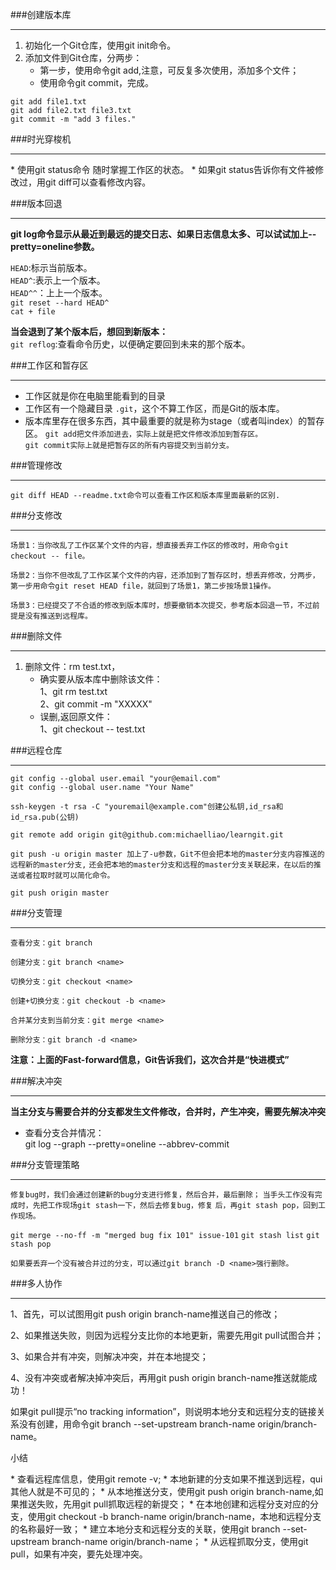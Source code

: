 ###创建版本库
<hr>
<ol>
<li>初始化一个Git仓库，使用git init命令。</li>
<li>添加文件到Git仓库，分两步：
	<ul>
		<li>第一步，使用命令git add<file>,注意，可反复多次使用，添加多个文件；</li>
		<li>使用命令git commit，完成。</li>
	</ul>

</li>
</ol>

`git add file1.txt`<br />
`git add file2.txt file3.txt`<br />
`git commit -m "add 3 files."`

###时光穿梭机
<hr>
* 使用git status命令  随时掌握工作区的状态。
* 如果git status告诉你有文件被修改过，用git diff可以查看修改内容。

###版本回退
<hr>
<strong>git log命令显示从最近到最远的提交日志、如果日志信息太多、可以试试加上--pretty=oneline参数。</strong>

`HEAD`:标示当前版本。<br />`HEAD^`:表示上一个版本。<br />`HEAD^^`：上上一个版本。<br />
`git reset --hard HEAD^`<br />
`cat + file`

<strong>当会退到了某个版本后，想回到新版本：</strong><br/>
`git reflog`:查看命令历史，以便确定要回到未来的那个版本。

###工作区和暂存区
***
* 工作区就是你在电脑里能看到的目录
* 工作区有一个隐藏目录	`.git`，这个不算工作区，而是Git的版本库。
* 版本库里存在很多东西，其中最重要的就是称为stage（或者叫index）的暂存区。
`git add把文件添加进去，实际上就是把文件修改添加到暂存区。`<br/>
`git commit实际上就是把暂存区的所有内容提交到当前分支。`

###管理修改
***
`git diff HEAD --readme.txt命令可以查看工作区和版本库里面最新的区别.`

###分支修改
***
`场景1：当你改乱了工作区某个文件的内容，想直接丢弃工作区的修改时，用命令git checkout -- file。`

`场景2：当你不但改乱了工作区某个文件的内容，还添加到了暂存区时，想丢弃修改，分两步，`
        `第一步用命令git reset HEAD file，就回到了场景1，第二步按场景1操作。`

`场景3：已经提交了不合适的修改到版本库时，想要撤销本次提交，参考版本回退一节，不过前提是没有推送到远程库。`

###删除文件
***
<ol>
<li>删除文件：rm test.txt， 
	<ul>
	<li>确实要从版本库中删除该文件：<br/>1、git rm test.txt <br/>2、git commit -m "XXXXX"<br/></li>
	<li>误删,返回原文件：<br/>1、git checkout -- test.txt</br></li>
	</ul>
</li>
</ol>

###远程仓库
***
	git config --global user.email "your@email.com"
	git config --global user.name "Your Name"

`ssh-keygen -t rsa -C "youremail@example.com"创建公私钥,id_rsa和id_rsa.pub(公钥)`

`git remote add origin git@github.com:michaelliao/learngit.git`

`git push -u origin master 加上了-u参数，Git不但会把本地的master分支内容推送的远程新的master分支,`
`还会把本地的master分支和远程的master分支关联起来，在以后的推送或者拉取时就可以简化命令。`

`git push origin master`


###分支管理
***
`查看分支：git branch`

`创建分支：git branch <name>`

`切换分支：git checkout <name>`

`创建+切换分支：git checkout -b <name>`

`合并某分支到当前分支：git merge <name>`

`删除分支：git branch -d <name>`

<p><b>注意：上面的Fast-forward信息，Git告诉我们，这次合并是“快进模式”</b></p>

###解决冲突
***
<strong>当主分支与需要合并的分支都发生文件修改，合并时，产生冲突，需要先解决冲突</strong>

* 查看分支合并情况：<br />
	git log --graph --pretty=oneline --abbrev-commit

###分支管理策略
***
`修复bug时，我们会通过创建新的bug分支进行修复，然后合并，最后删除；`
`当手头工作没有完成时，先把工作现场git stash一下，然后去修复bug，修复`
`后，再git stash pop，回到工作现场。`

`git merge --no-ff -m "merged bug fix 101" issue-101`
`git stash list`
`git stash pop`

`如果要丢弃一个没有被合并过的分支，可以通过git branch -D <name>强行删除。`

###多人协作
***
1、首先，可以试图用git push origin branch-name推送自己的修改；

2、如果推送失败，则因为远程分支比你的本地更新，需要先用git pull试图合并；

3、如果合并有冲突，则解决冲突，并在本地提交；

4、没有冲突或者解决掉冲突后，再用git push origin branch-name推送就能成功！

如果git pull提示“no tracking information”，则说明本地分支和远程分支的链接关系没有创建，用命令git branch --set-upstream branch-name origin/branch-name。

<p>小结</p>
* 查看远程库信息，使用git remote -v;
* 本地新建的分支如果不推送到远程，qui其他人就是不可见的；
* 从本地推送分支，使用git push origin branch-name,如果推送失败，先用git pull抓取远程的新提交；
* 在本地创建和远程分支对应的分支，使用git checkout -b branch-name origin/branch-name，本地和远程分支的名称最好一致；
* 建立本地分支和远程分支的关联，使用git branch --set-upstream branch-name origin/branch-name；
* 从远程抓取分支，使用git pull，如果有冲突，要先处理冲突。